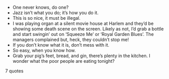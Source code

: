  - One never knows, do one?
 - Jazz isn’t what you do; it’s how you do it.
 - This is so nice, it must be illegal.
 - I was playing organ at a silent movie house at Harlem and they’d be showing some death scene on the screen. Likely as not, I’d grab a bottle and start swingin’ out on ‘Squeeze Me’ or ‘Royal Garden Blues’. The managers complained but, heck, they couldn’t stop me!
 - If you don’t know what it is, don’t mess with it.
 - So easy, when you know how.
 - Grab your pig’s feet, bread, and gin, there’s plenty in the kitchen. I wonder what the poor people are eating tonight?

7 quotes